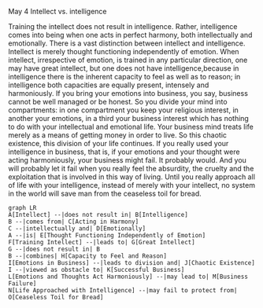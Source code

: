 May 4
Intellect vs. intelligence

Training the intellect does not result in intelligence. Rather, intelligence comes into being when one acts in perfect harmony, both intellectually and emotionally. There is a vast distinction between intellect and intelligence. Intellect is merely thought functioning independently of emotion. When intellect, irrespective of emotion, is trained in any particular direction, one may have great intellect, but one does not have intelligence,because in intelligence there is the inherent capacity to feel as well as to reason; in intelligence both capacities are equally present, intensely and harmoniously.
If you bring your emotions into business, you say, business cannot be well managed or be honest. So you divide your mind into compartments: in one compartment you keep your religious interest, in another your emotions, in a third your business interest which has nothing to do with your intellectual and emotional life. Your business mind treats life merely as a means of getting money in order to live. So this chaotic existence, this division of your life continues. If you really used your intelligence in business, that is, if your emotions and your thought were acting harmoniously, your business might fail. It probably would. And you will probably let it fail when you really feel the absurdity, the cruelty and the exploitation that is involved in this way of living.
Until you really approach all of life with your intelligence, instead of merely with your intellect, no system in the world will save man from the ceaseless toil for bread.

```mermaid
graph LR
A[Intellect] --|does not result in| B[Intelligence]
B --|comes from| C[Acting in Harmony]
C --|intellectually and| D[Emotionally]
A --|is| E[Thought Functioning Independently of Emotion]
F[Training Intellect] --|leads to| G[Great Intellect]
G --|does not result in| B
B --|combines| H[Capacity to Feel and Reason]
I[Emotions in Business] --|leads to division and| J[Chaotic Existence]
I --|viewed as obstacle to| K[Successful Business]
L[Emotions and Thoughts Act Harmoniously] --|may lead to| M[Business Failure]
N[Life Approached with Intelligence] --|may fail to protect from| O[Ceaseless Toil for Bread]
```